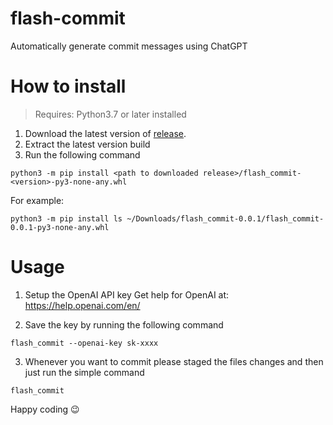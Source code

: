 # flash-commit

Automatically generate commit messages using ChatGPT

# How to install

> Requires: Python3.7 or later installed

1. Download the latest version of [release](https://github.com/KuaqSon/flash-commit/releases).
2. Extract the latest version build
3. Run the following command

```
python3 -m pip install <path to downloaded release>/flash_commit-<version>-py3-none-any.whl
```

For example:

```
python3 -m pip install ls ~/Downloads/flash_commit-0.0.1/flash_commit-0.0.1-py3-none-any.whl
```

# Usage

1. Setup the OpenAI API key
   Get help for OpenAI at: https://help.openai.com/en/

2. Save the key by running the following command

```
flash_commit --openai-key sk-xxxx
```

3. Whenever you want to commit please staged the files changes and then just run the simple command

```
flash_commit
```

Happy coding :wink:
